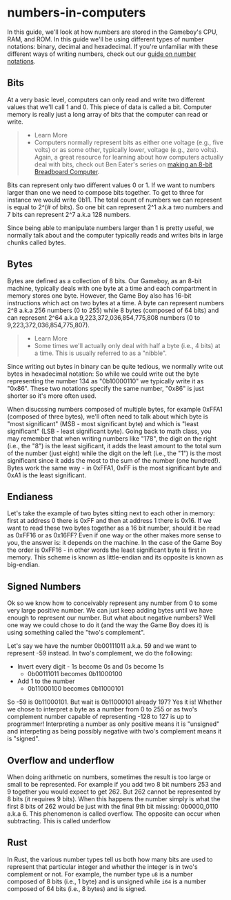 # numbers-in-computers

In this guide, we'll look at how numbers are stored in the Gameboy's CPU, RAM, and ROM. In this guide we'll be using different types of number notations: binary, decimal and hexadecimal. If you're unfamiliar with these different ways of writing numbers, check out our [guide on number notations](https://rylev.github.io/DMG-01/public/book/appendix/number_notations.html).

## Bits
At a very basic level, computers can only read and write two different values that we'll call 1 and 0. This piece of data is called a bit. Computer memory is really just a long array of bits that the computer can read or write.

>* Learn More
>* Computers normally represent bits as either one voltage (e.g., five volts) or as some other, typically lower, voltage (e.g., zero volts). Again, a great resource for learning about how computers actually deal with bits, check out Ben Eater's series on [making an 8-bit Breadboard Computer](https://www.youtube.com/user/eaterbc).

Bits can represent only two different values 0 or 1. If we want to numbers larger than one we need to compose bits together. To get to three for instance we would write 0b11. The total count of numbers we can represent is equal to 2^(# of bits). So one bit can represent 2^1 a.k.a two numbers and 7 bits can represent 2^7 a.k.a 128 numbers.

Since being able to manipulate numbers larger than 1 is pretty useful, we normally talk about and the computer typically reads and writes bits in large chunks called bytes.

## Bytes
Bytes are defined as a collection of 8 bits. Our Gameboy, as an 8-bit machine, typically deals with one byte at a time and each compartment in memory stores one byte. However, the Game Boy also has 16-bit instructions which act on two bytes at a time. A byte can represent numbers 2^8 a.k.a 256 numbers (0 to 255) while 8 bytes (composed of 64 bits) and can represent 2^64 a.k.a 9,223,372,036,854,775,808 numbers (0 to 9,223,372,036,854,775,807).

>* Learn More
>* Some times we'll actually only deal with half a byte (i.e., 4 bits) at a time. This is usually referred to as a "nibble".

Since writing out bytes in binary can be quite tedious, we normally write out bytes in hexadecimal notation: So while we could write out the byte representing the number 134 as "0b10000110" we typically write it as "0x86". These two notations specify the same number, "0x86" is just shorter so it's more often used.

When disucssing numbers composed of multiple bytes, for example 0xFFA1 (composed of three bytes), we'll often need to talk about which byte is "most significant" (MSB - most significant byte) and which is "least significant" (LSB - least significant byte). Going back to math class, you may remember that when writing numbers like "178", the digit on the right (i.e., the "8") is the least sigificant, it adds the least amount to the total sum of the number (just eight) while the digit on the left (i.e., the "1") is the most significant since it adds the most to the sum of the number (one hundred!). Bytes work the same way - in 0xFFA1, 0xFF is the most significant byte and 0xA1 is the least significant.

## Endianess
Let's take the example of two bytes sitting next to each other in memory: first at address 0 there is 0xFF and then at address 1 there is 0x16. If we want to read these two bytes together as a 16 bit number, should it be read as 0xFF16 or as 0x16FF? Even if one way or the other makes more sense to you, the answer is: it depends on the machine. In the case of the Game Boy the order is 0xFF16 - in other words the least significant byte is first in memory. This scheme is known as little-endian and its opposite is known as big-endian.

## Signed Numbers
Ok so we know how to conceivably represent any number from 0 to some very large positive number. We can just keep adding bytes until we have enough to represent our number. But what about negative numbers? Well one way we could chose to do it (and the way the Game Boy does it) is using something called the "two's complement".

Let's say we have the number 0b00111011 a.k.a. 59 and we want to represent -59 instead. In two's complement, we do the following:

* Invert every digit - 1s become 0s and 0s become 1s
  * 0b00111011 becomes 0b11000100
* Add 1 to the number
  * 0b11000100 becomes 0b11000101

So -59 is 0b11000101. But wait is 0b11000101 already 197? Yes it is! Whether we chose to interpret a byte as a number from 0 to 255 or as two's complement number capable of representing -128 to 127 is up to programmer! Interpreting a number as only positive means it is "unsigned" and interpeting as being possibly negative with two's complement means it is "signed".

## Overflow and underflow
When doing arithmetic on numbers, sometimes the result is too large or small to be represented. For example if you add two 8 bit numbers 253 and 9 together you would expect to get 262. But 262 cannot be represented by 8 bits (it requires 9 bits). When this happens the number simply is what the first 8 bits of 262 would be just with the final 9th bit missing: 0b0000_0110 a.k.a 6. This phenomenon is called overflow. The opposite can occur when subtracting. This is called underflow

## Rust
In Rust, the various number types tell us both how many bits are used to represent that particular integer and whether the integer is in two's complement or not. For example, the number type `u8` is a number composed of 8 bits (i.e., 1 byte) and is unsigned while `i64` is a number composed of 64 bits (i.e., 8 bytes) and is signed.
